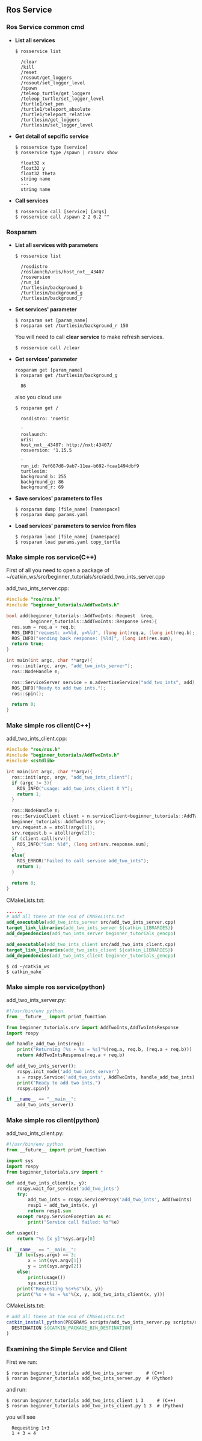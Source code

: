 ## Ros Service

### Ros Service common cmd
- **List all services**
    ```console
    $ rosservice list
    ```
    ```console
      /clear
      /kill
      /reset
      /rosout/get_loggers
      /rosout/set_logger_level
      /spawn
      /teleop_turtle/get_loggers
      /teleop_turtle/set_logger_level
      /turtle1/set_pen
      /turtle1/teleport_absolute
      /turtle1/teleport_relative
      /turtlesim/get_loggers
      /turtlesim/set_logger_level
    ```
- **Get detail of sepcific service**
    ```console
    $ rosservice type [service]
    $ rosservice type /spawn | rossrv show
    ```
    ```console 
      float32 x
      float32 y
      float32 theta
      string name
      ---
      string name
    ```

- **Call services**
    ```console
    $ rosservice call [service] [args]
    $ rosservice call /spawn 2 2 0.2 ""
    ```

### Rosparam
- **List all services with parameters**
    ```console
    $ rosservice list
    ```
    ```console
      /rosdistro
      /roslaunch/uris/host_nxt__43407
      /rosversion
      /run_id
      /turtlesim/background_b
      /turtlesim/background_g
      /turtlesim/background_r
    ```
- **Set services' parameter**
    ```console
    $ rosparam set [param_name]
    $ rosparam set /turtlesim/background_r 150
    ```
    You will need to call **clear service** to make refresh services.
    ```console
    $ rosservice call /clear  
    ```
- **Get services' parameter**
    ```console
    rosparam get [param_name]
    $ rosparam get /turtlesim/background_g 
    ```
    ```console
      86
    ```

    also you cloud use
    ```console 
    $ rosparam get /
    ```
    ```console
      rosdistro: 'noetic

      '
      roslaunch:
      uris:
      host_nxt__43407: http://nxt:43407/
      rosversion: '1.15.5

      '
      run_id: 7ef687d8-9ab7-11ea-b692-fcaa1494dbf9
      turtlesim:
      background_b: 255
      background_g: 86
      background_r: 69
    ```
- **Save services' parameters to files**
    ```console
    $ rosparam dump [file_name] [namespace]
    $ rosparam dump params.yaml
    ```
- **Load services' parameters to service from files**
    ```console
    $ rosparam load [file_name] [namespace]
    $ rosparam load params.yaml copy_turtle
    ```


### Make simple ros service(C++)
First of all you need to open a package of ~/catkin_ws/src/beginner_tutorials/src/add_two_ints_server.cpp

add_two_ints_server.cpp:
```c++
#include "ros/ros.h"
#include "beginner_tutorials/AddTwoInts.h"

bool add(beginner_tutorials::AddTwoInts::Request  &req,
         beginner_tutorials::AddTwoInts::Response &res){
  res.sum = req.a + req.b;
  ROS_INFO("request: x=%ld, y=%ld", (long int)req.a, (long int)req.b);
  ROS_INFO("sending back response: [%ld]", (long int)res.sum);
  return true;
}

int main(int argc, char **argv){
  ros::init(argc, argv, "add_two_ints_server");
  ros::NodeHandle n;

  ros::ServiceServer service = n.advertiseService("add_two_ints", add);
  ROS_INFO("Ready to add two ints.");
  ros::spin();

  return 0;
}
```

### Make simple ros client(C++)

add_two_ints_client.cpp:
```cpp
#include "ros/ros.h"
#include "beginner_tutorials/AddTwoInts.h"
#include <cstdlib>

int main(int argc, char **argv){
  ros::init(argc, argv, "add_two_ints_client");
  if (argc != 3){
    ROS_INFO("usage: add_two_ints_client X Y");
    return 1;
  }

  ros::NodeHandle n;
  ros::ServiceClient client = n.serviceClient<beginner_tutorials::AddTwoInts>("add_two_ints");
  beginner_tutorials::AddTwoInts srv;
  srv.request.a = atoll(argv[1]);
  srv.request.b = atoll(argv[2]);
  if (client.call(srv)){
    ROS_INFO("Sum: %ld", (long int)srv.response.sum);
  }
  else{
    ROS_ERROR("Failed to call service add_two_ints");
    return 1;
  }

  return 0;
}
```
CMakeLists.txt:
```cmake
......
# add all these at the end of CMakeLists.txt
add_executable(add_two_ints_server src/add_two_ints_server.cpp)
target_link_libraries(add_two_ints_server ${catkin_LIBRARIES})
add_dependencies(add_two_ints_server beginner_tutorials_gencpp)

add_executable(add_two_ints_client src/add_two_ints_client.cpp)
target_link_libraries(add_two_ints_client ${catkin_LIBRARIES})
add_dependencies(add_two_ints_client beginner_tutorials_gencpp)
```

```console
$ cd ~/catkin_ws
$ catkin_make
```
### Make simple ros service(python)

add_two_ints_server.py:
```python
#!/usr/bin/env python
from __future__ import print_function

from beginner_tutorials.srv import AddTwoInts,AddTwoIntsResponse
import rospy

def handle_add_two_ints(req):
    print("Returning [%s + %s = %s]"%(req.a, req.b, (req.a + req.b)))
    return AddTwoIntsResponse(req.a + req.b)

def add_two_ints_server():
    rospy.init_node('add_two_ints_server')
    s = rospy.Service('add_two_ints', AddTwoInts, handle_add_two_ints)
    print("Ready to add two ints.")
    rospy.spin()

if __name__ == "__main__":
    add_two_ints_server()
```
### Make simple ros client(python)
add_two_ints_client.py:
```python
#!/usr/bin/env python
from __future__ import print_function

import sys
import rospy
from beginner_tutorials.srv import *

def add_two_ints_client(x, y):
    rospy.wait_for_service('add_two_ints')
    try:
        add_two_ints = rospy.ServiceProxy('add_two_ints', AddTwoInts)
        resp1 = add_two_ints(x, y)
        return resp1.sum
    except rospy.ServiceException as e:
        print("Service call failed: %s"%e)

def usage():
    return "%s [x y]"%sys.argv[0]

if __name__ == "__main__":
    if len(sys.argv) == 3:
        x = int(sys.argv[1])
        y = int(sys.argv[2])
    else:
        print(usage())
        sys.exit(1)
    print("Requesting %s+%s"%(x, y))
    print("%s + %s = %s"%(x, y, add_two_ints_client(x, y)))
```

CMakeLists.txt:
```cmake
# add all these at the end of CMakeLists.txt
catkin_install_python(PROGRAMS scripts/add_two_ints_server.py scripts/add_two_ints_client.py
  DESTINATION ${CATKIN_PACKAGE_BIN_DESTINATION}
)
```

### Examining the Simple Service and Client

First we run:
```console 
$ rosrun beginner_tutorials add_two_ints_server     # (C++)
$ rosrun beginner_tutorials add_two_ints_server.py  # (Python)
```

and run:
```console
$ rosrun beginner_tutorials add_two_ints_client 1 3     # (C++)
$ rosrun beginner_tutorials add_two_ints_client.py 1 3  # (Python)
```
you will see 
```console 
  Requesting 1+3
  1 + 3 = 4
```
